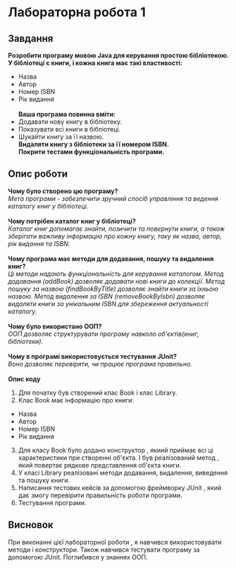# Лабораторна робота 1
## Завдання 
**Розробити програму мовою Java для керування простою бібліотекою.**<br>
**У бібліотеці є книги, і кожна книга має такі властивості:**
- Назва
- Автор
- Номер ISBN
- Рік видання <br>
<br>**Ваша програма повинна вміти:**
- Додавати нову книгу в бібліотеку.
- Показувати всі книги в бібліотеці.
- Шукайти книгу за її назвою.<br>
**Видаляти книгу з бібліотеки за її номером ISBN.**
  <br> **Покрити тестами функціональність програми.**
## Опис роботи
**Чому було створено цю програму?**<br>
  *Мета програми - забезпечити зручний спосіб управління та ведення каталогу книг у бібліотеці.*<br><br>
**Чому потрібен каталог книг у бібліотеці?**<br>
  *Каталог книг допомагає  знайти, позичити та повернути книги, а також зберігати важливу інформацію про кожну книгу, таку як назва, автор, рік видання та ISBN.*<br><br>
**Чому програма має методи для додавання, пошуку та видалення книг?**<br>
*Ці методи надають функціональність для керування каталогом.
Метод додавання (addBook) дозволяє  додавати нові книги до колекції.
Метод пошуку за назвою (findBookByTitle) дозволяє знайти книги за їхньою назвою.
Метод видалення за ISBN (removeBookByIsbn) дозволяє  видаляти книги за унікальним ISBN для збереження актуальності каталогу.*<br><br>
**Чому було використано ООП?**<br>
*ООП  дозволяє структурувати програму навколо об'єктів(книг, бібліотеки).*<br><br>
**Чому в програмі використовується тестування JUnit?**<br>
*Воно дозволяє перевіряти, чи працює програма правильно.*<br><br>
**Опис коду**<br>
1. Для початку був створений клас Book і клас Library.<br>
2. Клас Book має інформацію про книги:
- Назва
- Автор
- Номер ISBN
- Рік видання
3. Для класу Book було додано конструктор , якиий приймає всі ці характеристики при створенні об'єкта. І був реалізований метод , який повертає рядкове представлення об'єкта книги.
4. У класі Library реалізовані методи додавання, видалення, виведення та пошуку книги.
5. Написання тестових кейсів за допомогою фреймворку JUnit , який дає змогу перевірити правильність роботи програми.
6. Тестування програми.
  ## Висновок
  При виконанні цієї лабораторної роботи , я навчився використовувати методи і конструктори. Також навчився тестувати програму за допомогою JUnit. Поглибився у знаннях ООП.
